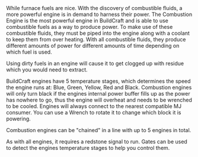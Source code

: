 <lore>
While furnace fuels are nice. With the discovery of combustible fluids, a more powerful engine is in demand to harness their power.
</lore>
<no_lore>
The Combustion Engine is the most powerful engine in BuildCraft and is able to use combustible fuels as a way to produce power.
</no_lore>
<chapter name="Information"/>
To make use of these combustible fluids, they must be piped into the engine along with a coolant to keep them from over heating.
<recipes_usages stack="buildcraftcore:engine" data="2"/>
<chapter name="Different Fuels"/>
With all combustible fluids, they produce different amounts of power for different amounts of time depending on which fuel is used.

Using dirty fuels in an engine will cause it to get clogged up with residue which you would need to extract.

<chapter name="Engine Mechanics"/>
BuildCraft engines have 5 temperature stages, which determines the speed the engine runs at: Blue, Green, Yellow, Red and Black.
Combustion engines will only turn black if the engines internal power buffer fills up as the power has nowhere to go, thus the engine will overheat and needs to be wrenched to be cooled.
Engines will always connect to the nearest compatible MJ consumer.
You can use a Wrench to rotate it to change which block it is powering.

Combustion engines can be "chained" in a line with up to 5 engines in total.

As with all engines, it <bold>requires a redstone signal to run.</bold>
Gates can be used to detect the engines temperature stages to help you control them.
